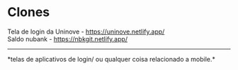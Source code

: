 
# Clones



<div>
  
Tela de login da Uninove - https://uninove.netlify.app/ <br>
Saldo nubank - https://nbkgit.netlify.app/

</div>
<hr>
*telas de aplicativos de login/ ou qualquer coisa relacionado a mobile.*
